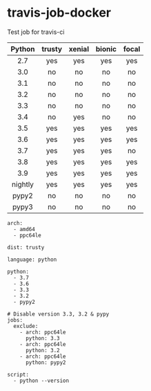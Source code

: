 # travis-job-docker
Test job for travis-ci


|Python|trusty|xenial|bionic|focal|
|:----:|:----:|:----:|:----:|:---:|
|2.7|yes|yes|yes|yes|
|3.0|no|no|no|no|
|3.1|no|no|no|no|
|3.2|no|no|no|no|
|3.3|no|no|no|no|
|3.4|no|yes|no|no|
|3.5|yes|yes|yes|yes|
|3.6|yes|yes|yes|yes|
|3.7|yes|yes|yes|no|
|3.8|yes|yes|yes|yes|
|3.9|yes|yes|yes|yes|
|nightly|yes|yes|yes|yes|
|pypy2|no|no|no|no|
|pypy3|no|no|no|no|


```
arch:
  - amd64
  - ppc64le

dist: trusty

language: python

python:
  - 3.7
  - 3.6
  - 3.3
  - 3.2
  - pypy2

# Disable version 3.3, 3.2 & pypy
jobs: 
  exclude:
    - arch: ppc64le
      python: 3.3
    - arch: ppc64le
      python: 3.2
    - arch: ppc64le
      python: pypy2
 
script:
  - python --version
```

